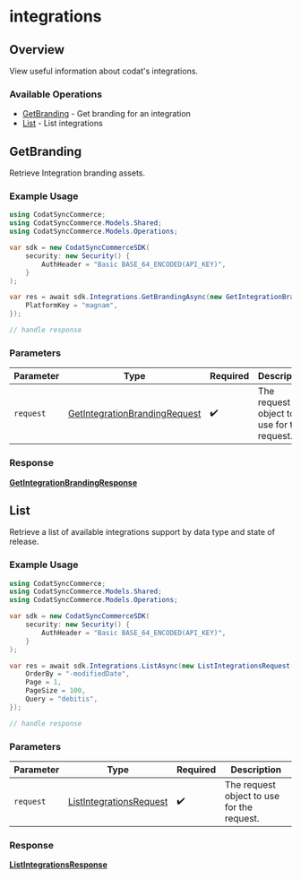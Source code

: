 # integrations

## Overview

View useful information about codat's integrations.

### Available Operations

* [GetBranding](#getbranding) - Get branding for an integration
* [List](#list) - List integrations

## GetBranding

Retrieve Integration branding assets.

### Example Usage

```csharp
using CodatSyncCommerce;
using CodatSyncCommerce.Models.Shared;
using CodatSyncCommerce.Models.Operations;

var sdk = new CodatSyncCommerceSDK(
    security: new Security() {
        AuthHeader = "Basic BASE_64_ENCODED(API_KEY)",
    }
);

var res = await sdk.Integrations.GetBrandingAsync(new GetIntegrationBrandingRequest() {
    PlatformKey = "magnam",
});

// handle response
```

### Parameters

| Parameter                                                                                 | Type                                                                                      | Required                                                                                  | Description                                                                               |
| ----------------------------------------------------------------------------------------- | ----------------------------------------------------------------------------------------- | ----------------------------------------------------------------------------------------- | ----------------------------------------------------------------------------------------- |
| `request`                                                                                 | [GetIntegrationBrandingRequest](../../models/operations/GetIntegrationBrandingRequest.md) | :heavy_check_mark:                                                                        | The request object to use for the request.                                                |


### Response

**[GetIntegrationBrandingResponse](../../models/operations/GetIntegrationBrandingResponse.md)**


## List

Retrieve a list of available integrations support by data type and state of release.

### Example Usage

```csharp
using CodatSyncCommerce;
using CodatSyncCommerce.Models.Shared;
using CodatSyncCommerce.Models.Operations;

var sdk = new CodatSyncCommerceSDK(
    security: new Security() {
        AuthHeader = "Basic BASE_64_ENCODED(API_KEY)",
    }
);

var res = await sdk.Integrations.ListAsync(new ListIntegrationsRequest() {
    OrderBy = "-modifiedDate",
    Page = 1,
    PageSize = 100,
    Query = "debitis",
});

// handle response
```

### Parameters

| Parameter                                                                     | Type                                                                          | Required                                                                      | Description                                                                   |
| ----------------------------------------------------------------------------- | ----------------------------------------------------------------------------- | ----------------------------------------------------------------------------- | ----------------------------------------------------------------------------- |
| `request`                                                                     | [ListIntegrationsRequest](../../models/operations/ListIntegrationsRequest.md) | :heavy_check_mark:                                                            | The request object to use for the request.                                    |


### Response

**[ListIntegrationsResponse](../../models/operations/ListIntegrationsResponse.md)**

